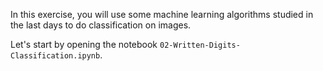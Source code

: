 In this exercise, you will use some machine learning algorithms studied in the last days to do classification on images.

Let's start by opening the notebook `02-Written-Digits-Classification.ipynb`.
